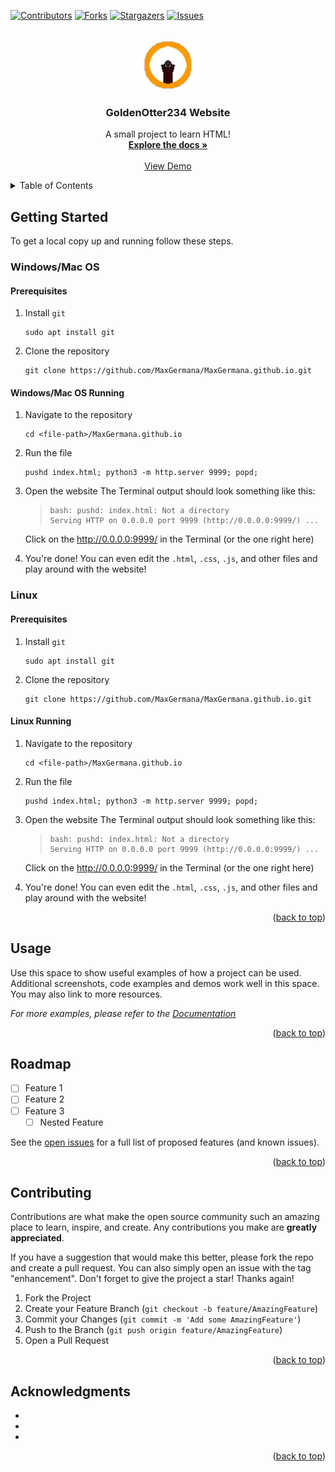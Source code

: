 <!-- Improved compatibility of back to top link: See: https://github.com/othneildrew/Best-README-Template/pull/73 -->

<a id="readme-top"></a>

<!--
*** Thanks for checking out the Best-README-Template. If you have a suggestion
*** that would make this better, please fork the repo and create a pull request
*** or simply open an issue with the tag "enhancement".
*** Don't forget to give the project a star!
*** Thanks again! Now go create something AMAZING! :D
-->

<!-- PROJECT SHIELDS -->
<!--
*** I'm using markdown "reference style" links for readability.
*** Reference links are enclosed in brackets [ ] instead of parentheses ( ).
*** See the bottom of this document for the declaration of the reference variables
*** for contributors-url, forks-url, etc. This is an optional, concise syntax you may use.
*** https://www.markdownguide.org/basic-syntax/#reference-style-links
-->

[![Contributors][contributors-shield]][contributors-url]
[![Forks][forks-shield]][forks-url]
[![Stargazers][stars-shield]][stars-url]
[![Issues][issues-shield]][issues-url]

<!-- PROJECT LOGO -->
<br />
<div align="center">
  <a href="https://github.com/MaxGermana/MaxGermana.github.io">
    <img src="images/logo.png" alt="Logo" width="80" height="80">
  </a>

<h3 align="center">GoldenOtter234 Website</h3>

  <p align="center">
    A small project to learn HTML!
    <br />
    <a href="https://github.com/MaxGermana/MaxGermana.github.io"><strong>Explore the docs »</strong></a>
    <br />
    <br />
    <a href="GoldenOtter234.us.to">View Demo</a>
  </p>
</div>

<!-- TABLE OF CONTENTS -->
<details>
  <summary>Table of Contents</summary>
  <ol>
    <li>
      <a href="#getting-started">Getting Started</a>
      <ul>
        <li><a href="#windows/mac-os">Windows/Mac OS</a></li>
        <ul>
          <li><a href="#Windows/Mac OS Prerequisites">Prerequisites</a></li>
          <li><a href="#running">Running</a></li>
        </ul>
        <li><a href="#linux">Linux</a></li>
        <ul>
          <li><a href="#Linux Prerequisites">Prerequisites</a></li>
          <li><a href="#running">Running</a></li>
        </ul>
      </ul>
    </li>
    <li><a href="#usage">Usage</a></li>
    <li><a href="#roadmap">Roadmap</a></li>
    <li><a href="#contributing">Contributing</a></li>
    <li><a href="#acknowledgments">Acknowledgments</a></li>
  </ol>
</details>

<!-- GETTING STARTED -->

## Getting Started

To get a local copy up and running follow these steps.

### Windows/Mac OS

<h4 id="Windows/Mac OS Prerequisites">Prerequisites</h4>

1. Install `git`
   ```shell
   sudo apt install git
   ```
2. Clone the repository
   ```shell
   git clone https://github.com/MaxGermana/MaxGermana.github.io.git
   ```

#### Windows/Mac OS Running

1. Navigate to the repository
   ```shell
   cd <file-path>/MaxGermana.github.io
   ```
2. Run the file
   ```shell
   pushd index.html; python3 -m http.server 9999; popd;
   ```
3. Open the website
   The Terminal output should look something like this:

   > ```shell
   > bash: pushd: index.html: Not a directory
   > Serving HTTP on 0.0.0.0 port 9999 (http://0.0.0.0:9999/) ...
   > ```

   Click on the http://0.0.0.0:9999/ in the Terminal (or the one right here)

4. You're done! You can even edit the `.html`, `.css`, `.js`, and other files and play around with the website!

### Linux

<h4 id="Linux Prerequisites">Prerequisites</h4>

1. Install `git`
   ```shell
   sudo apt install git
   ```
2. Clone the repository
   ```shell
   git clone https://github.com/MaxGermana/MaxGermana.github.io.git
   ```

#### Linux Running

1. Navigate to the repository
   ```shell
   cd <file-path>/MaxGermana.github.io
   ```
2. Run the file
   ```shell
   pushd index.html; python3 -m http.server 9999; popd;
   ```
3. Open the website
   The Terminal output should look something like this:

   > ```shell
   > bash: pushd: index.html: Not a directory
   > Serving HTTP on 0.0.0.0 port 9999 (http://0.0.0.0:9999/) ...
   > ```

   Click on the http://0.0.0.0:9999/ in the Terminal (or the one right here)

4. You're done! You can even edit the `.html`, `.css`, `.js`, and other files and play around with the website!

<p align="right">(<a href="#readme-top">back to top</a>)</p>

<!-- USAGE EXAMPLES -->

## Usage

Use this space to show useful examples of how a project can be used. Additional screenshots, code examples and demos work well in this space. You may also link to more resources.

_For more examples, please refer to the [Documentation](https://example.com)_

<p align="right">(<a href="#readme-top">back to top</a>)</p>

<!-- ROADMAP -->

## Roadmap

- [ ] Feature 1
- [ ] Feature 2
- [ ] Feature 3
  - [ ] Nested Feature

See the [open issues](https://github.com/MaxGermana/MaxGermana.github.io/issues) for a full list of proposed features (and known issues).

<p align="right">(<a href="#readme-top">back to top</a>)</p>

<!-- CONTRIBUTING -->

## Contributing

Contributions are what make the open source community such an amazing place to learn, inspire, and create. Any contributions you make are **greatly appreciated**.

If you have a suggestion that would make this better, please fork the repo and create a pull request. You can also simply open an issue with the tag "enhancement".
Don't forget to give the project a star! Thanks again!

1. Fork the Project
2. Create your Feature Branch (`git checkout -b feature/AmazingFeature`)
3. Commit your Changes (`git commit -m 'Add some AmazingFeature'`)
4. Push to the Branch (`git push origin feature/AmazingFeature`)
5. Open a Pull Request

<p align="right">(<a href="#readme-top">back to top</a>)</p>

<!-- ACKNOWLEDGMENTS -->

## Acknowledgments

- []()
- []()
- []()

<p align="right">(<a href="#readme-top">back to top</a>)</p>

<!-- MARKDOWN LINKS & IMAGES -->
<!-- https://www.markdownguide.org/basic-syntax/#reference-style-links -->

[contributors-shield]: https://img.shields.io/github/contributors/MaxGermana/MaxGermana.github.io.svg?style=for-the-badge
[contributors-url]: https://github.com/MaxGermana/MaxGermana.github.io/graphs/contributors
[forks-shield]: https://img.shields.io/github/forks/MaxGermana/MaxGermana.github.io.svg?style=for-the-badge
[forks-url]: https://github.com/MaxGermana/MaxGermana.github.io/network/members
[stars-shield]: https://img.shields.io/github/stars/MaxGermana/MaxGermana.github.io.svg?style=for-the-badge
[stars-url]: https://github.com/MaxGermana/MaxGermana.github.io/stargazers
[issues-shield]: https://img.shields.io/github/issues/MaxGermana/MaxGermana.github.io.svg?style=for-the-badge
[issues-url]: https://github.com/MaxGermana/MaxGermana.github.io/issues
